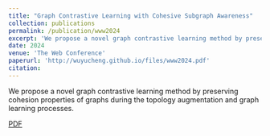 ```yaml
---
title: "Graph Contrastive Learning with Cohesive Subgraph Awareness"
collection: publications
permalink: /publication/www2024
excerpt: 'We propose a novel graph contrastive learning method by preserving cohesion properties of graphs during the topology augmentation and graph learning processes.'
date: 2024
venue: 'The Web Conference'
paperurl: 'http://wuyucheng.github.io/files/www2024.pdf'
citation: 
---
```

We propose a novel graph contrastive learning method by preserving cohesion properties of graphs during the topology augmentation and graph learning processes.

[PDF](http://wuyucheng.github.io/files/www2024.pdf)
